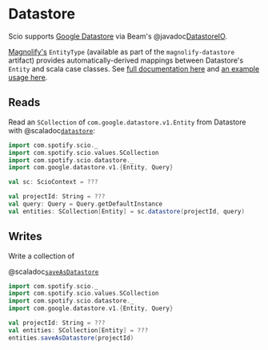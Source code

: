 # Datastore

Scio supports [Google Datastore](https://cloud.google.com/datastore) via Beam's @javadoc[DatastoreIO](org.apache.beam.sdk.io.gcp.datastore.DatastoreIO).

[Magnolify's](https://github.com/spotify/magnolify) `EntityType` (available as part of the `magnolify-datastore` artifact) provides automatically-derived mappings between Datastore's `Entity` and scala case classes. See [full documentation here](https://github.com/spotify/magnolify/blob/main/docs/datastore.md) and [an example usage here](https://spotify.github.io/scio/examples/MagnolifyDatastoreExample.scala.html).

## Reads

Read an `SCollection` of `com.google.datastore.v1.Entity` from Datastore with @scaladoc[`datastore`](com.spotify.scio.datastore.syntax.ScioContextOps#datastore(projectId:String,query:com.google.datastore.v1.Query,namespace:String):com.spotify.scio.values.SCollection[com.google.datastore.v1.Entity]):

```scala mdoc:compile-only
import com.spotify.scio._
import com.spotify.scio.values.SCollection
import com.spotify.scio.datastore._
import com.google.datastore.v1.{Entity, Query}

val sc: ScioContext = ???

val projectId: String = ???
val query: Query = Query.getDefaultInstance
val entities: SCollection[Entity] = sc.datastore(projectId, query)
```

## Writes

Write a collection of 

@scaladoc[`saveAsDatastore`](com.spotify.scio.datastore.syntax.SCollectionEntityOps#saveAsDatastore(projectId:String):com.spotify.scio.io.ClosedTap[Nothing])

```scala mdoc:compile-only
import com.spotify.scio._
import com.spotify.scio.values.SCollection
import com.spotify.scio.datastore._
import com.google.datastore.v1.{Entity, Query}

val projectId: String = ???
val entities: SCollection[Entity] = ???
entities.saveAsDatastore(projectId)
```
